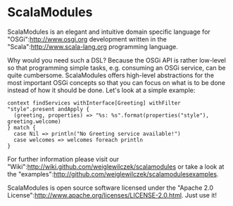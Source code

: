 ScalaModules
=============

ScalaModules is an elegant and intuitive domain specific language for "OSGi":http://www.osgi.org development written in the "Scala":http://www.scala-lang.org programming language.

Why would you need such a DSL? Because the OSGi API is rather low-level so that programming simple tasks, e.g. consuming an OSGi service, can be quite cumbersome. ScalaModules offers high-level abstractions for the most important OSGi concepts so that you can focus on what is to be done instead of how it should be done. Let's look at a simple example:


<pre><code>context findServices withInterface[Greeting] withFilter "style".present andApply {
  (greeting, properties) => "%s: %s".format(properties("style"), greeting.welcome)
} match {
  case Nil => println("No Greeting service available!")
  case welcomes => welcomes foreach println
}</code></pre>


For further information please visit our "Wiki":http://wiki.github.com/weiglewilczek/scalamodules or take a look at the "examples":http://github.com/weiglewilczek/scalamodulesexamples.

ScalaModules is open source software licensed under the "Apache 2.0 License":http://www.apache.org/licenses/LICENSE-2.0.html. Just use it!
